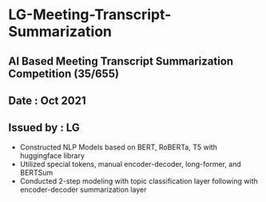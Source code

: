 # LG-Meeting-Transcript-Summarization
## AI Based Meeting Transcript Summarization Competition (35/655)
## Date : Oct 2021
## Issued by : LG

- Constructed NLP Models based on BERT, RoBERTa, T5 with huggingface library
- Utilized special tokens, manual encoder-decoder, long-former, and BERTSum
- Conducted 2-step modeling with topic classification layer following with encoder-decoder summarization layer

